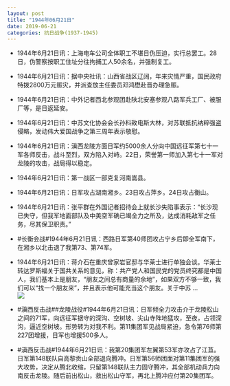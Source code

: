 ```yaml
---
layout: post
title: "1944年06月21日"
date: 2019-06-21
categories: 抗日战争(1937-1945)
---
```


<meta name="referrer" content="no-referrer" />

- 1944年6月21日讯：上海电车公司全体职工不堪日伪压迫，实行总罢工。28日，伪警察按职工住址分往拘捕工人50余名，并强制复工。 

- 1944年6月21日讯：据中央社讯：山西省战区辽阔，年来灾情严重，国民政府特拨2800万元赈灾，并派查放主任委员邓鸿懋赴晋办理急赈。 

- 1944年6月21日讯：中外记者西北参观团赴陕北安塞参观八路军兵工厂、被服厂等，是日返延安。 

- 1944年6月21日讯：中苏文化协会会长孙科致电斯大林，对苏联抵抗纳粹强盗侵略，发动伟大爱国战争之第三周年表示敬慰。 

- 1944年6月21日讯：滇西龙陵方面日军约5000余人分向中国远征军第七十一军各师反击，战斗至烈，双方陷入对峙。22日，荣誉第一师加入第七十一军对龙陵的攻击，战局得以稳定。 

- 1944年6月21日讯：第一战区一部克复河南嵩县。 

- 1944年6月21日讯：日军攻占湖南湘乡。23日攻占萍乡。24日攻占衡山。 

- 1944年6月21日讯：张平群在外国记者招待会上就长沙失陷事表示：“长沙现已失守，但我军地面部队及中美空军确已竭全力之所及，达成消耗敌军之任务，尽其保卫职责。” 

- #长衡会战#1944年6月21日讯：西路日军第40师团攻占宁乡后即全军南下，在湘乡以北击退了我第73、第74军。 

- 1944年6月21日讯：蒋介石在重庆曾家岩官邸与华莱士进行单独会谈。华莱士转达罗斯福关于国共关系的意见，称：共产党人和国民党的党员终究都是中国人，我们基本上是朋友，“朋友之间总有商量的余地”，如果双方不够一致，我们可以“找一个朋友来”，并且表示他可能充当这个朋友。关于中苏 ... <br/><img src="https://wx1.sinaimg.cn/large/aca367d8ly1g48lvts791j20c80bxwel.jpg" />

- #滇西反击战##龙陵战役#1944年6月21日讯：日军倾全力攻击介于龙陵松山之间的71军，向远征军据守的深沟、空树坡、尖山寺阵地猛攻，至夜，占领深沟，逼近空树坡。形势转为对我不利。第11集团军见战局紧迫，急令第76师第227团增援，日军也增援500多人。 

- #滇西反击战#1944年6月21日讯：我第20集团军左翼第53军亦攻占了江苴。日军第148联队自高黎贡山全部退向腾冲。日军第56师团面对第11集团军的强大攻势，决定从腾北收缩，只留第148联队主力固守腾冲，其全部机动兵力向南反击龙陵。随后前出松山，救出松山守军，再北上腾冲应付第20集团军。 


